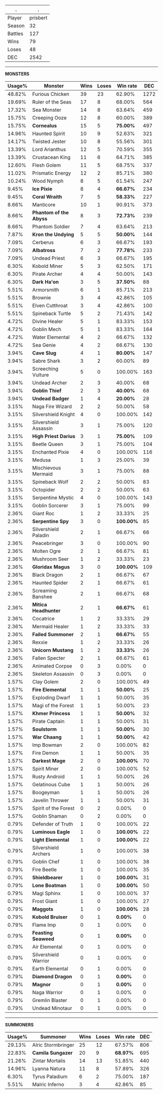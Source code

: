 .|.
|-|-
Player|prisbert
Season|32
Battles|127
Wins|79
Loses|48
DEC|2542

---
**MONSTERS**

Usage%|Monster|Wins|Loses|Win rate|DEC|
-|-|-|-|-|-|
48.82%|Furious Chicken|39|23|62.90%|1272|
19.69%|Ruler of the Seas|17|8|68.00%|564|
17.32%|Sea Monster|14|8|63.64%|459|
15.75%|Creeping Ooze|12|8|60.00%|389|
15.75%|**Cornealus**|15|5|**75.00%**|497|
14.96%|Haunted Spirit|10|9|52.63%|321|
14.17%|Twisted Jester|10|8|55.56%|301|
13.39%|Lord Arianthus|12|5|70.59%|355|
13.39%|Crustacean King|11|6|64.71%|385|
12.60%|Flesh Golem|11|5|68.75%|337|
11.02%|Prismatic Energy|12|2|85.71%|380|
10.24%|Wood Nymph|8|5|61.54%|247|
9.45%|**Ice Pixie**|8|4|**66.67%**|234|
9.45%|**Coral Wraith**|7|5|**58.33%**|227|
8.66%|Manticore|10|1|90.91%|373|
8.66%|**Phantom of the Abyss**|8|3|**72.73%**|239|
8.66%|Phantom Soldier|7|4|63.64%|213|
7.87%|**Kron the Undying**|5|5|**50.00%**|144|
7.09%|Cerberus|6|3|66.67%|193|
7.09%|**Albatross**|7|2|**77.78%**|233|
7.09%|Undead Priest|6|3|66.67%|195|
6.30%|Kobold Miner|5|3|62.50%|171|
6.30%|Pirate Archer|4|4|50.00%|143|
6.30%|**Dark Ha'on**|3|5|**37.50%**|88|
5.51%|Armorsmith|6|1|85.71%|213|
5.51%|Brownie|3|4|42.86%|105|
5.51%|Elven Cutthroat|3|4|42.86%|100|
5.51%|Spineback Turtle|5|2|71.43%|142|
4.72%|Divine Healer|5|1|83.33%|153|
4.72%|Goblin Mech|5|1|83.33%|164|
4.72%|Water Elemental|4|2|66.67%|132|
4.72%|Sea Genie|4|2|66.67%|130|
3.94%|**Cave Slug**|4|1|**80.00%**|147|
3.94%|Sabre Shark|3|2|60.00%|89|
3.94%|Screeching Vulture|5|0|100.00%|163|
3.94%|Undead Archer|2|3|40.00%|68|
3.94%|**Goblin Thief**|2|3|**40.00%**|68|
3.94%|**Undead Badger**|1|4|**20.00%**|28|
3.15%|Naga Fire Wizard|2|2|50.00%|58|
3.15%|Silvershield Knight|4|0|100.00%|142|
3.15%|Silvershield Assassin|3|1|75.00%|120|
3.15%|**High Priest Darius**|3|1|**75.00%**|109|
3.15%|Beetle Queen|3|1|75.00%|104|
3.15%|Enchanted Pixie|4|0|100.00%|116|
3.15%|Medusa|1|3|25.00%|39|
3.15%|Mischievous Mermaid|3|1|75.00%|88|
3.15%|Spineback Wolf|2|2|50.00%|83|
3.15%|Octopider|2|2|50.00%|63|
3.15%|Serpentine Mystic|4|0|100.00%|143|
3.15%|Goblin Sorcerer|3|1|75.00%|99|
2.36%|Giant Roc|1|2|33.33%|25|
2.36%|**Serpentine Spy**|3|0|**100.00%**|85|
2.36%|Silvershield Paladin|2|1|66.67%|66|
2.36%|Peacebringer|3|0|100.00%|90|
2.36%|Molten Ogre|2|1|66.67%|81|
2.36%|Mushroom Seer|1|2|33.33%|23|
2.36%|**Gloridax Magus**|3|0|**100.00%**|109|
2.36%|Black Dragon|2|1|66.67%|67|
2.36%|Haunted Spider|2|1|66.67%|61|
2.36%|Screaming Banshee|2|1|66.67%|68|
2.36%|**Mitica Headhunter**|2|1|**66.67%**|61|
2.36%|Cocatrice|1|2|33.33%|29|
2.36%|Mermaid Healer|1|2|33.33%|33|
2.36%|**Failed Summoner**|2|1|**66.67%**|55|
2.36%|Rexxie|1|2|33.33%|26|
2.36%|**Unicorn Mustang**|1|2|**33.33%**|26|
2.36%|Fallen Specter|2|1|66.67%|61|
2.36%|Animated Corpse|0|3|0.00%|0|
2.36%|Skeleton Assassin|0|3|0.00%|0|
1.57%|Clay Golem|2|0|100.00%|49|
1.57%|**Fire Elemental**|1|1|**50.00%**|25|
1.57%|Exploding Dwarf|1|1|50.00%|35|
1.57%|Magi of the Forest|1|1|50.00%|23|
1.57%|**Khmer Princess**|1|1|**50.00%**|32|
1.57%|Pirate Captain|1|1|50.00%|31|
1.57%|**Soulstorm**|1|1|**50.00%**|30|
1.57%|**War Chaang**|1|1|**50.00%**|42|
1.57%|Imp Bowman|2|0|100.00%|82|
1.57%|Fire Demon|1|1|50.00%|35|
1.57%|**Darkest Mage**|2|0|**100.00%**|70|
1.57%|Spirit Miner|2|0|100.00%|52|
1.57%|Rusty Android|1|1|50.00%|26|
1.57%|Gelatinous Cube|1|1|50.00%|26|
1.57%|Boogeyman|1|1|50.00%|26|
1.57%|Javelin Thrower|1|1|50.00%|31|
1.57%|Spirit of the Forest|0|2|0.00%|0|
1.57%|Goblin Shaman|0|2|0.00%|0|
0.79%|Defender of Truth|1|0|100.00%|22|
0.79%|**Luminous Eagle**|1|0|**100.00%**|22|
0.79%|**Light Elemental**|1|0|**100.00%**|22|
0.79%|Silvershield Archers|1|0|100.00%|38|
0.79%|Goblin Chef|1|0|100.00%|38|
0.79%|Fire Beetle|1|0|100.00%|35|
0.79%|**Shieldbearer**|1|0|**100.00%**|31|
0.79%|**Lone Boatman**|1|0|**100.00%**|50|
0.79%|Magi Sphinx|1|0|100.00%|37|
0.79%|Frost Giant|1|0|100.00%|27|
0.79%|**Maggots**|1|0|**100.00%**|28|
0.79%|**Kobold Bruiser**|0|1|**0.00%**|0|
0.79%|Flame Imp|0|1|0.00%|0|
0.79%|**Feasting Seaweed**|0|1|**0.00%**|0|
0.79%|Air Elemental|0|1|0.00%|0|
0.79%|Silvershield Warrior|0|1|0.00%|0|
0.79%|Earth Elemental|0|1|0.00%|0|
0.79%|**Diamond Dragon**|0|1|**0.00%**|0|
0.79%|**Magnor**|0|1|**0.00%**|0|
0.79%|Naga Warrior|0|1|0.00%|0|
0.79%|Gremlin Blaster|0|1|0.00%|0|
0.79%|Undead Minotaur|0|1|0.00%|0|

---
**SUMMONERS**

Usage%|Summoner|Wins|Loses|Win rate|DEC|
-|-|-|-|-|-|
29.13%|Alric Stormbringer|25|12|67.57%|806|
22.83%|**Camila Sungazer**|20|9|**68.97%**|695|
21.26%|Zintar Mortalis|14|13|51.85%|440|
14.96%|Lyanna Natura|11|8|57.89%|326|
6.30%|Tyrus Paladium|6|2|75.00%|187|
5.51%|Malric Inferno|3|4|42.86%|85|
